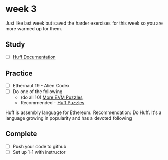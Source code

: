 # week 3

Just like last week but saved the harder exercises for this week so you are more warmed up for them.

## Study

- [ ] [Huff Documentation](https://docs.huff.sh)

## Practice

- [ ] Ethernaut 19 - Alien Codex
- [ ] Do one of the following
  - (do all 10) [More EVM Puzzles](https://github.com/daltyboy11/more-evm-puzzles)
  - Recommended - [Huff Puzzles](https://github.com/RareSkills/huff-puzzles)

Huff is assembly language for Ethereum.
Recommendation: Do Huff.
It's a language growing in popularity and has a devoted following

## Complete

- [ ] Push your code to github
- [ ] Set up 1-1 with instructor
